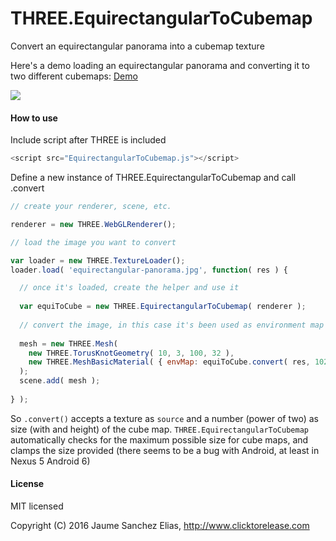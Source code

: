 # THREE.EquirectangularToCubemap
Convert an equirectangular panorama into a cubemap texture

Here's a demo loading an equirectangular panorama and converting it to two different cubemaps: [Demo](http://clicktorelease.com/tools/EquirectangularToCubemap/index.html)


![](https://raw.githubusercontent.com/spite/THREE.EquirectangularToCubemap/master/about/snapshot.jpg)

#### How to use ####
Include script after THREE is included
```js
<script src="EquirectangularToCubemap.js"></script>
```
Define a new instance of THREE.EquirectangularToCubemap and call .convert
```js
// create your renderer, scene, etc.

renderer = new THREE.WebGLRenderer();

// load the image you want to convert

var loader = new THREE.TextureLoader();
loader.load( 'equirectangular-panorama.jpg', function( res ) {

  // once it's loaded, create the helper and use it
  
  var equiToCube = new THREE.EquirectangularToCubemap( renderer );
  
  // convert the image, in this case it's been used as environment map
  
  mesh = new THREE.Mesh(
    new THREE.TorusKnotGeometry( 10, 3, 100, 32 ),
    new THREE.MeshBasicMaterial( { envMap: equiToCube.convert( res, 1024 ) } )
  );
  scene.add( mesh );
	
} );

```

So ```.convert()``` accepts a texture as ``source`` and a number (power of two) as size (with and height) of the cube map.
```THREE.EquirectangularToCubemap``` automatically checks for the maximum possible size for cube maps, and clamps the size provided (there seems to be a bug with Android, at least in Nexus 5 Android 6)

#### License ####

MIT licensed

Copyright (C) 2016 Jaume Sanchez Elias, http://www.clicktorelease.com
